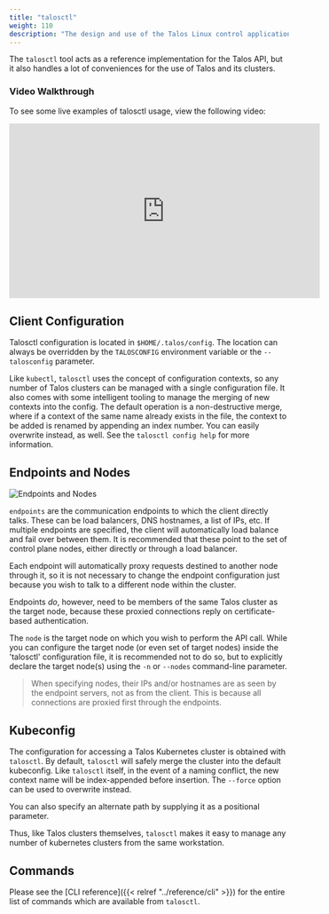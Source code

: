 ```yaml
---
title: "talosctl"
weight: 110
description: "The design and use of the Talos Linux control application."
---
```


The `talosctl` tool acts as a reference implementation for the Talos API, but it also handles a lot of
conveniences for the use of Talos and its clusters.

### Video Walkthrough

To see some live examples of talosctl usage, view the following video:

<iframe width="560" height="315" src="https://www.youtube.com/embed/pl0l_K_3Y6o" frameborder="0" allow="accelerometer; autoplay; clipboard-write; encrypted-media; gyroscope; picture-in-picture" allowfullscreen></iframe>

## Client Configuration

Talosctl configuration is located in `$HOME/.talos/config`.
The location can always be overridden by the `TALOSCONFIG` environment variable or the `--talosconfig` parameter.

Like `kubectl`, `talosctl` uses the concept of configuration contexts, so any number of Talos clusters can be managed with a single configuration file.
It also comes with some intelligent tooling to manage the merging of new contexts into the config.
The default operation is a non-destructive merge, where if a context of the same name already exists in the file, the context to be added is renamed by appending an index number.
You can easily overwrite instead, as well.
See the `talosctl config help` for more information.

## Endpoints and Nodes

![Endpoints and Nodes](/images/endpoints-and-nodes.png)

`endpoints` are the communication endpoints to which the client directly talks.
These can be load balancers, DNS hostnames, a list of IPs, etc.
If multiple endpoints are specified, the client will automatically load
balance and fail over between them.
It is recommended that these point to the set of control plane nodes, either directly or through a load balancer.

Each endpoint will automatically proxy requests destined to another node through it, so it is not necessary to change the endpoint configuration just because you wish to talk to a different node within the cluster.

Endpoints _do_, however, need to be members of the same Talos cluster as the target node, because these proxied connections reply on certificate-based authentication.

The `node` is the target node on which you wish to perform the API call.
While you can configure the target node (or even set of target nodes) inside the 'talosctl' configuration file, it is recommended not to do so, but to explicitly declare the target node(s) using the `-n` or `--nodes` command-line parameter.

> When specifying nodes, their IPs and/or hostnames are as seen by the endpoint servers, not as from the client.
> This is because all connections are proxied first through the endpoints.

## Kubeconfig

The configuration for accessing a Talos Kubernetes cluster is obtained with `talosctl`.
By default, `talosctl` will safely merge the cluster into the default kubeconfig.
Like `talosctl` itself, in the event of a naming conflict, the new context name will be index-appended before insertion.
The `--force` option can be used to overwrite instead.

You can also specify an alternate path by supplying it as a positional parameter.

Thus, like Talos clusters themselves, `talosctl` makes it easy to manage any
number of kubernetes clusters from the same workstation.

## Commands

Please see the [CLI reference]({{< relref "../reference/cli" >}}) for the entire list of commands which are available from `talosctl`.
